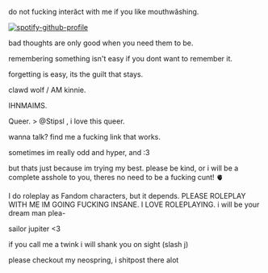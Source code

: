 do not fucking interăct with me if you like mouthwăshing.

  [![spotify-github-profile](https://spotify-github-profile.kittinanx.com/api/view?uid=31rzflal5les5uvjvxd4vaahbewq&cover_image=true&theme=default&show_offline=false&background_color=001eff&interchange=true)](https://github.com/kittinan/spotify-github-profile)
  
  
  
bad thoughts are only good when you need them to be.



remembering something isn't easy if you dont want to remember it.



forgetting is easy, its the guilt that stays.



clawd wolf / AM kinnie.


IHNMAIMS.




Queer. > @Stipsl , i love this queer. 


wanna talk? find me a fucking link that works.


sometimes im really odd and hyper, and :3


but thats just because im trying my best. please be kind, or i will be a complete asshole to you, theres no need to be a fucking cunt! 🫀


I do roleplay as Fandom characters, but it depends. PLEASE ROLEPLAY WITH ME IM GOING FUCKING INSANE. I LOVE ROLEPLAYING. i will be your dream man plea-

sailor jupiter <3



if you call me a twink i will shank you on sight (slash j) 

please checkout my neospring, i shitpost there alot
